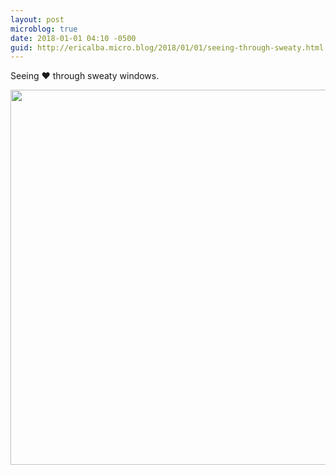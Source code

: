 ```yaml
---
layout: post
microblog: true
date: 2018-01-01 04:10 -0500
guid: http://ericalba.micro.blog/2018/01/01/seeing-through-sweaty.html
---
```

Seeing ❤️ through sweaty windows.

<img src="http://micro.ericalba.com/uploads/2018/7ba86783f0.jpg" width="600" height="600" />
